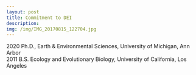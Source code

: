 ```yaml
---
layout: post
title: Commitment to DEI
description: 
img: /img/IMG_20170815_122704.jpg
---
```


2020		Ph.D., Earth & Environmental Sciences, University of Michigan, Ann Arbor
<br> 
2011		B.S. Ecology and Evolutionary Biology, University of California, Los Angeles  

